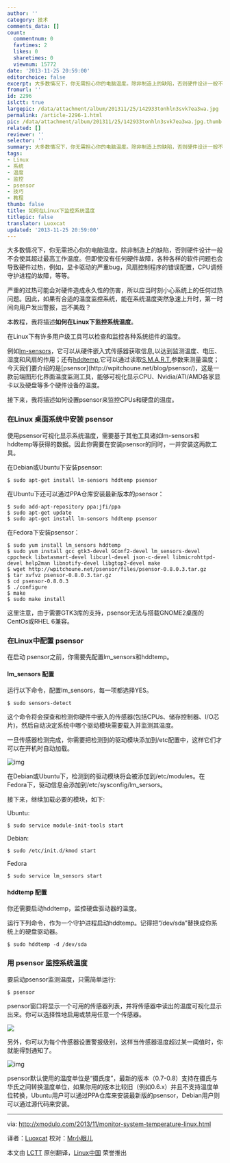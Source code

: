 ```yaml
---
author: ''
category: 技术
comments_data: []
count:
  commentnum: 0
  favtimes: 2
  likes: 0
  sharetimes: 0
  viewnum: 15772
date: '2013-11-25 20:59:00'
editorchoice: false
excerpt: 大多数情况下，你无需担心你的电脑温度。除非制造上的缺陷，否则硬件设计一般不会使其超过最高工作温度。但即使没有任何硬件故障，各种各样的软件问题也会导致硬件过热，例如，显卡驱动的严重bug，风扇控制程序的错  ...
fromurl: ''
id: 2296
islctt: true
largepic: /data/attachment/album/201311/25/142933tonhln3svk7ea3wa.jpg
permalink: /article-2296-1.html
pic: /data/attachment/album/201311/25/142933tonhln3svk7ea3wa.jpg.thumb.jpg
related: []
reviewer: ''
selector: ''
summary: 大多数情况下，你无需担心你的电脑温度。除非制造上的缺陷，否则硬件设计一般不会使其超过最高工作温度。但即使没有任何硬件故障，各种各样的软件问题也会导致硬件过热，例如，显卡驱动的严重bug，风扇控制程序的错  ...
tags:
- Linux
- 系统
- 温度
- 监控
- psensor
- 技巧
- 教程
thumb: false
title: 如何在Linux下监控系统温度
titlepic: false
translator: Luoxcat
updated: '2013-11-25 20:59:00'
---
```


大多数情况下，你无需担心你的电脑温度。除非制造上的缺陷，否则硬件设计一般不会使其超过最高工作温度。但即使没有任何硬件故障，各种各样的软件问题也会导致硬件过热，例如，显卡驱动的严重bug，风扇控制程序的错误配置，CPU调频守护进程的故障，等等。


严重的过热可能会对硬件造成永久性的伤害，所以应当时刻小心系统上的任何过热问题。因此，如果有合适的温度监控系统，能在系统温度突然急速上升时，第一时间向用户发出警报，岂不美哉？


本教程，我将描述**如何在Linux下监控系统温度**。


在Linux下有许多用户级工具可以检查和监控各种系统组件的温度。


例如[lm-sensors](http://lm-sensors.org/)，它可以从硬件嵌入式传感器获取信息,以达到监测温度、电压、湿度和风扇的作用；还有[hddtemp](http://www.guzu.net/linux/hddtemp.php),它可以通过读取[S.M.A.R.T.](http://en.wikipedia.org/wiki/S.M.A.R.T.)参数来测量温度；今天我们要介绍的是[psensor](http://wpitchoune.net/blog/psensor/)，这是一款前端图形化界面温度监测工具，能够可视化显示CPU、Nvidia/ATI/AMD各家显卡以及硬盘等多个硬件设备的温度。


接下来，我将描述如何设置psensor来监控CPUs和硬盘的温度。


### 在Linux 桌面系统中安装 psensor


使用psensor可视化显示系统温度，需要基于其他工具诸如lm-sensors和hddtemp等获得的数据。因此你需要在安装psensor的同时，一并安装这两款工具。


在Debian或Ubuntu下安装psensor:



```
$ sudo apt-get install lm-sensors hddtemp psensor

```

在Ubuntu下还可以通过PPA仓库安装最新版本的psensor：



```
$ sudo add-apt-repository ppa:jfi/ppa
$ sudo apt-get update
$ sudo apt-get install lm-sensors hddtemp psensor

```

在Fedora下安装psensor：



```
$ sudo yum install lm_sensors hddtemp
$ sudo yum install gcc gtk3-devel GConf2-devel lm_sensors-devel cppcheck libatasmart-devel libcurl-devel json-c-devel libmicrohttpd-devel help2man libnotify-devel libgtop2-devel make
$ wget http://wpitchoune.net/psensor/files/psensor-0.8.0.3.tar.gz
$ tar xvfvz psensor-0.8.0.3.tar.gz
$ cd psensor-0.8.0.3
$ ./configure
$ make
$ sudo make install 

```

这里注意，由于需要GTK3库的支持，psensor无法与搭载GNOME2桌面的CentOs或RHEL 6兼容。


### 在Linux中配置 psensor


在启动 psensor之前，你需要先配置lm\_sensors和hddtemp。


#### lm\_sensors 配置


运行以下命令，配置lm\_sensors，每一项都选择YES。



```
$ sudo sensors-detect 

```

这个命令将会探查和检测你硬件中嵌入的传感器(包括CPUs、储存控制器、I/O芯片)，然后自动决定系统中哪个驱动模块需要载入并监测其温度。


一旦传感器检测完成，你需要把检测到的驱动模块添加到/etc配置中，这样它们才可以在开机时自动加载。


![img](/data/attachment/album/201311/25/142933tonhln3svk7ea3wa.jpg)


在Debian或Ubuntu下，检测到的驱动模块将会被添加到/etc/modules。在Fedora下，驱动信息会添加到/etc/sysconfig/lm\_sersors。


接下来，继续加载必要的模块，如下:


Ubuntu:



```
$ sudo service module-init-tools start 

```

Debian:



```
$ sudo /etc/init.d/kmod start

```

Fedora



```
$ sudo service lm_sensors start 

```

#### hddtemp 配置


你还需要启动hddtemp，监控硬盘驱动器的温度。


运行下列命令，作为一个守护进程启动hddtemp。记得把“/dev/sda”替换成你系统上的硬盘驱动器。



```
$ sudo hddtemp -d /dev/sda 

```

### 用 psensor 监控系统温度


要启动psensor监测温度，只需简单运行:



```
$ psensor 

```

psensor窗口将显示一个可用的传感器列表，并将传感器中读出的温度可视化显示出来。你可以选择性地启用或禁用任意一个传感器。


[![](/data/attachment/album/201311/25/1429356umsce8lksmf6g9l.jpg)](http://www.flickr.com/photos/xmodulo/10719475225/)


另外，你可以为每个传感器设置警报级别，这样当传感器温度超过某一阈值时，你就能得到通知了。


![img](/data/attachment/album/201311/25/142937dz5x6j346g33qt6w.jpg)


psensor默认使用的温度单位是“摄氏度”，最新的版本（0.7-0.8）支持在摄氏与华氏之间转换温度单位，如果你用的版本比较旧（例如0.6.x）并且不支持温度单位转换，Ubuntu用户可以通过PPA仓库来安装最新版的psensor，Debian用户则可以通过源代码来安装。




---


via: <http://xmodulo.com/2013/11/monitor-system-temperature-linux.html>


译者：[Luoxcat](https://github.com/Luoxcat) 校对：[Mr小眼儿](http://blog.csdn.net/tinyeyeser)


本文由 [LCTT](https://github.com/LCTT/TranslateProject) 原创翻译，[Linux中国](http://linux.cn/) 荣誉推出